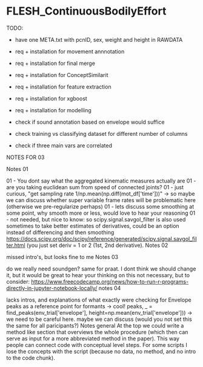 # FLESH_ContinuousBodilyEffort


TODO:
- have one META.txt with pcnID, sex, weight and height in RAWDATA
- req + installation for movement annnotation
- req + installation for final merge
- req + installation for ConceptSimilarit
- req + installation for feature extraction
- req + installation for xgboost
- req + installation for modelling

- check if sound annotation based on envelope would suffice
- check training vs classifying dataset for different number of columns
- check if three main vars are correlated


NOTES FOR 03

Notes 01

01 - You dont say what the aggregated kinematic measures actually are
01 - are you taking euclidean sum from speed of connected joints?
01 - just curious, "get sampling rate 1/np.mean(np.diff(mot_df['time']))" -> so maybe we can discuss whether super variable frame rates will be problematic here (otherwise we pre-regularize perhaps)
01 - lets discuss some smoothing at some point, why smooth more or less, would love to hear your reasoning
01 - not needed, but nice to know: so scipy.signal.savgol_filter is also used sometimes to take better estimates of derivatives, could be an option instead of differencing and then smoothing https://docs.scipy.org/doc/scipy/reference/generated/scipy.signal.savgol_filter.html (you just set deriv = 1 or 2 (1st, 2nd derivative).
Notes 02

missed intro's, but looks fine to me
Notes 03

do we really need soundgen? same for praat. I dont think we should change it, but it would be great to hear your thinking on this
not necessary, but to consider: https://www.freecodecamp.org/news/how-to-run-r-programs-directly-in-jupyter-notebook-locally/
notes 04

lacks intros, and explanations of what exactly were checking for
Envelope peaks as a reference point for formants -> cool!
peaks, _ = find_peaks(env_trial['envelope'], height=np.mean(env_trial['envelope'])) -> we need to be careful here. maybe we can discuss (would you not set this the same for all paricipants?)
Notes general At the top we could write a method like section that overviews the whole procedure (which then can serve as input for a more abbreviated method in the paper). This way people can connect code with conceptual level steps. For some scripts I lose the concepts with the script (because no data, no method, and no intro to the code chunk).